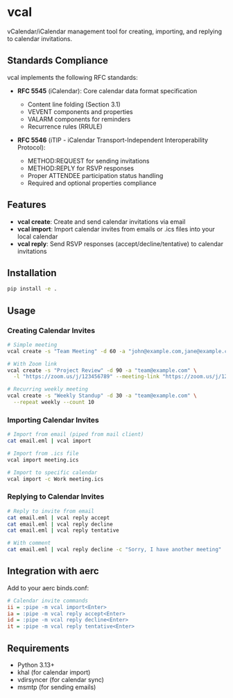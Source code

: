 # vcal

vCalendar/iCalendar management tool for creating, importing, and replying to
calendar invitations.

## Standards Compliance

vcal implements the following RFC standards:

- **RFC 5545** (iCalendar): Core calendar data format specification
  - Content line folding (Section 3.1)
  - VEVENT components and properties
  - VALARM components for reminders
  - Recurrence rules (RRULE)

- **RFC 5546** (iTIP - iCalendar Transport-Independent Interoperability
  Protocol):
  - METHOD:REQUEST for sending invitations
  - METHOD:REPLY for RSVP responses
  - Proper ATTENDEE participation status handling
  - Required and optional properties compliance

## Features

- **vcal create**: Create and send calendar invitations via email
- **vcal import**: Import calendar invites from emails or .ics files into your
  local calendar
- **vcal reply**: Send RSVP responses (accept/decline/tentative) to calendar
  invitations

## Installation

```bash
pip install -e .
```

## Usage

### Creating Calendar Invites

```bash
# Simple meeting
vcal create -s "Team Meeting" -d 60 -a "john@example.com,jane@example.com"

# With Zoom link
vcal create -s "Project Review" -d 90 -a "team@example.com" \
  -l "https://zoom.us/j/123456789" --meeting-link "https://zoom.us/j/123456789"

# Recurring weekly meeting
vcal create -s "Weekly Standup" -d 30 -a "team@example.com" \
  --repeat weekly --count 10
```

### Importing Calendar Invites

```bash
# Import from email (piped from mail client)
cat email.eml | vcal import

# Import from .ics file
vcal import meeting.ics

# Import to specific calendar
vcal import -c Work meeting.ics
```

### Replying to Calendar Invites

```bash
# Reply to invite from email
cat email.eml | vcal reply accept
cat email.eml | vcal reply decline
cat email.eml | vcal reply tentative

# With comment
cat email.eml | vcal reply decline -c "Sorry, I have another meeting"
```

## Integration with aerc

Add to your aerc binds.conf:

```ini
# Calendar invite commands
ii = :pipe -m vcal import<Enter>
ia = :pipe -m vcal reply accept<Enter>
id = :pipe -m vcal reply decline<Enter>
it = :pipe -m vcal reply tentative<Enter>
```

## Requirements

- Python 3.13+
- khal (for calendar import)
- vdirsyncer (for calendar sync)
- msmtp (for sending emails)
